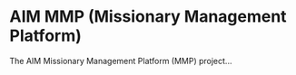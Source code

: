 # AIM MMP (Missionary Management Platform)

The AIM Missionary Management Platform (MMP) project...
